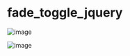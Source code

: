 # fade_toggle_jquery
![image](https://user-images.githubusercontent.com/114800813/219428478-b7f526dd-6448-49b8-8c23-05bce295b119.png)

![image](https://user-images.githubusercontent.com/114800813/219428491-2a6663a4-39b7-43b4-b4e8-26f58cc6c180.png)

